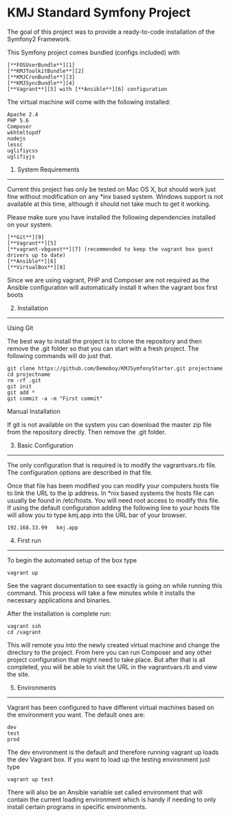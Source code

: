 KMJ Standard Symfony Project
========================

The goal of this project was to provide a ready-to-code installation of the Symfony2 Framework.

This Symfony project comes bundled (configs included) with
   
    [**FOSUserBundle**][1]
    [**KMJToolkitBundle**][2]
    [**KMJCronBundle**][3]
    [**KMJSyncBundle**][4]
    [**Vagrant**][5] with [**Ansible**][6] configuration

The virtual machine will come with the following installed:

    Apache 2.4
    PHP 5.6 
    Composer
    wkhtmltopdf
    nodejs
    lessc
    uglifiycss
    uglifiyjs


1) System Requirements
----------------------------------

Current this project has only be tested on Mac OS X, but should work just fine without modification
on any *inx based system. Windows support is not available at this time, although it should not take
much to get it working.

Please make sure you have installed the following dependencies installed on your system. 

    [**Git**][9]
    [**Vagrant**][5]
    [**vagrant-vbguest**][7] (recommended to keep the vagrant box guest drivers up to date)
    [**Ansible**][6]
    [**VirtualBox**][8]

Since we are using vagrant, PHP and Composer are not required as the Ansible configuration
will automatically install it when the vagrant box first boots


2) Installation
----------------------------------

Using Git

The best way to install the project is to clone the repository and then remove 
the .git folder so that you can start with a fresh project. The following commands 
will do just that.

    git clone https://github.com/Demoboy/KMJSymfonyStarter.git projectname
    cd projectname
    rm -rf .git
    git init
    git add *
    git commit -a -m "First commit"


Manual Installation

If git is not available on the system you can download the master zip file from the repository
directly. Then remove the .git folder.

3) Basic Configuration
----------------------------------

The only configuration that is required is to modify the vagrantvars.rb file. 
The configuration options are described in that file.

Once that file has been modified you can modify your computers hosts file to 
link the URL to the ip address. In *nix based systems the hosts file can usually be found 
in /etc/hosts. You will need root access to modify this file. If using the default configuration
adding the following line to your hosts file will allow you to type kmj.app into the URL bar of your browser.

    192.168.33.99   kmj.app

4) First run
----------------------------------

To begin the automated setup of the box type

    vagrant up

See the vagrant documentation to see exactly is going on while running this command.
This process will take a few minutes while it installs the necessary applications and binaries.

After the installation is complete run:

    vagrant ssh
    cd /vagrant

This will remote you into the newly created virtual machine and change the directory to the project.
From here you can run Composer and any other project configuration that might need to take place. 
But after that is all completed, you will be able to visit the URL in the vagrantvars.rb and view the site.


5) Environments
----------------------------------

Vagrant has been configured to have different virtual machines based on the environment you want.
The default ones are:
    
    dev
    test
    prod

The dev environment is the default and therefore running vagrant up loads the dev Vagrant box.
If you want to load up the testing environment just type
   
    vagrant up test

There will also be an Ansible variable set called environment that will contain 
the current loading environment which is handy if needing to only install certain programs in
specific environments.


[1]: https://github.com/FriendsOfSymfony/FOSUserBundle
[2]: https://github.com/Demoboy/ToolkitBundle
[3]: https://github.com/Demoboy/KMJCronBundle
[4]: https://github.com/Demoboy/KMJSyncBundle
[5]: https://www.vagrantup.com
[6]: http://www.ansible.com/home
[7]: https://github.com/dotless-de/vagrant-vbguest
[8]: https://www.virtualbox.org
[9]: http://git-scm.com